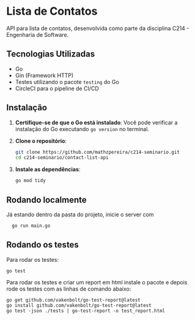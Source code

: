 # Lista de Contatos

API para lista de contatos, desenvolvida como parte da disciplina C214 - Engenharia de Software.

## Tecnologias Utilizadas

- Go
- Gin (Framework HTTP)
- Testes utilizando o pacote `testing` do Go
- CircleCI para o pipeline de CI/CD

## Instalação

1. **Certifique-se de que o Go está instalado**:
 Você pode verificar a instalação do Go executando `go version` no terminal.

2. **Clone o repositório**:
   ```bash
   git clone https://github.com/mathzpereira/c214-seminario.git
   cd c214-seminario/contact-list-api
   ```

3. **Instale as dependências**:
   ```bash
   go mod tidy
   ```
## Rodando localmente

Já estando dentro da pasta do projeto, inicie o server com

```bash
  go run main.go
```

## Rodando os testes

Para rodar os testes:
```
go test
```

Para rodar os testes e criar um report em html instale o pacote e depois rode os testes com as linhas de comando abaixo:
```
go get github.com/vakenbolt/go-test-report@latest
go install github.com/vakenbolt/go-test-report@latest
go test -json ./tests | go-test-report -o test_report.html
```